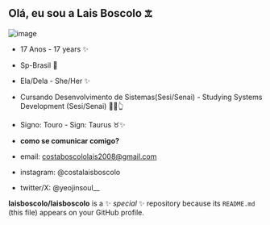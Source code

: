 ## Olá, eu sou a Lais Boscolo 𖠊

![image](https://github.com/user-attachments/assets/8b756c15-9f74-40d8-a8f3-797c931ff826)


* 17 Anos - 17 years ✨

* Sp-Brasil 📍

* Ela/Dela - She/Her ✨

* Cursando Desenvolvimento de Sistemas(Sesi/Senai) - Studying Systems Development (Sesi/Senai) 📖🤓👆

* Signo: Touro - Sign: Taurus ♉✨


* __como se comunicar comigo?__
* email: costaboscololais2008@gmail.com
* instagram: @costalaisboscolo
* twitter/X: @yeojinsoul__




**laisboscolo/laisboscolo** is a ✨ _special_ ✨ repository because its `README.md` (this file) appears on your GitHub profile.






